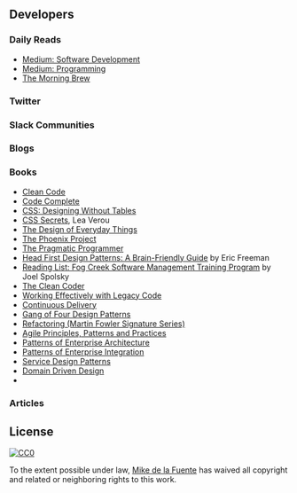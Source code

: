 ﻿## Developers
### Daily Reads
- [Medium: Software Development](https://medium.com/tag/software-development/latest)
- [Medium: Programming](https://medium.com/tag/programming/latest)
- [The Morning Brew](http://blog.cwa.me.uk/tags/morning-brew/)

### Twitter

### Slack Communities

### Blogs

### Books
- [Clean Code]()
- [Code Complete]()
- [CSS: Designing Without Tables]()
- [CSS Secrets](), Lea Verou
- [The Design of Everyday Things]()
- [The Phoenix Project]()
- [The Pragmatic Programmer]()
- [Head First Design Patterns: A Brain-Friendly Guide]() by Eric Freeman
- [Reading List: Fog Creek Software Management Training Program](https://www.joelonsoftware.com/2005/11/22/reading-list-fog-creek-software-management-training-program/) by Joel Spolsky
- [The Clean Coder]()
- [Working Effectively with Legacy Code]()
- [Continuous Delivery]()
- [Gang of Four Design Patterns]()
- [Refactoring (Martin Fowler Signature Series)]()
- [Agile Principles, Patterns and Practices]()
- [Patterns of Enterprise Architecture]()
- [Patterns of Enterprise Integration]()
- [Service Design Patterns]()
- [Domain Driven Design]()
- 
### Articles


## License

[![CC0](https://mirrors.creativecommons.org/presskit/buttons/88x31/svg/cc-zero.svg)](https://creativecommons.org/publicdomain/zero/1.0/)

To the extent possible under law, [Mike de la Fuente](http://twitter.highfiveboom.com) has waived all copyright and related or neighboring rights to this work.